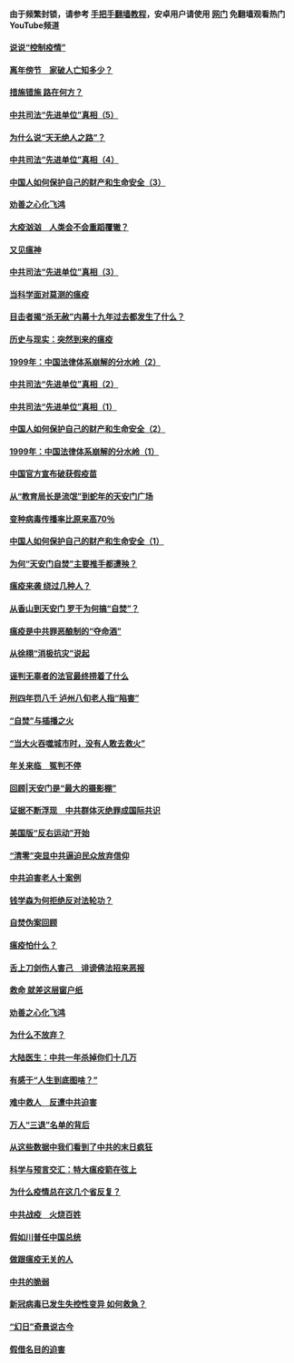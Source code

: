 #### 由于频繁封锁，请参考 [手把手翻墙教程](https://github.com/gfw-breaker/guides/wiki/)，安卓用户请使用 [网门](https://github.com/gfw-breaker/nogfw/blob/master/dl.md?t=02161800) 免翻墙观看热门YouTube频道 

#### [说说“控制疫情”](../pages/19/420831.md?t=02161800) 

#### [离年傍节　家破人亡知多少？](../pages/19/420563.md?t=02161800) 

#### [措施错施  路在何方？](../pages/19/420076.md?t=02161800) 

#### [中共司法“先进单位”真相（5）](../pages/19/419453.md?t=02161800) 

#### [为什么说“天无绝人之路”？](../pages/19/419618.md?t=02161800) 

#### [中共司法“先进单位”真相（4）](../pages/19/419452.md?t=02161800) 

#### [中国人如何保护自己的财产和生命安全（3）](../pages/19/419405.md?t=02161800) 

#### [劝善之心化飞鸿](../pages/19/418758.md?t=02161800) 

#### [大疫汹汹　人类会不会重蹈覆辙？](../pages/19/419691.md?t=02161800) 

#### [又见瘟神](../pages/19/419225.md?t=02161800) 

#### [中共司法“先进单位”真相（3）](../pages/19/419451.md?t=02161800) 

#### [当科学面对莫测的瘟疫](../pages/19/419625.md?t=02161800) 

#### [目击者揭“杀无赦”内幕十九年过去都发生了什么？](../pages/19/419617.md?t=02161800) 

#### [历史与现实：突然到来的瘟疫](../pages/19/419619.md?t=02161800) 

#### [1999年：中国法律体系崩解的分水岭（2）](../pages/19/419455.md?t=02161800) 

#### [中共司法“先进单位”真相（2）](../pages/19/419450.md?t=02161800) 

#### [中共司法“先进单位”真相（1）](../pages/19/419449.md?t=02161800) 

#### [中国人如何保护自己的财产和生命安全（2）](../pages/19/419404.md?t=02161800) 

#### [1999年：中国法律体系崩解的分水岭（1）](../pages/19/419454.md?t=02161800) 

#### [中国官方宣布破获假疫苗](../pages/19/419504.md?t=02161800) 

#### [从“教育局长是流氓”到蛇年的天安门广场](../pages/19/419470.md?t=02161800) 

#### [变种病毒传播率比原来高70％](../pages/19/419456.md?t=02161800) 

#### [中国人如何保护自己的财产和生命安全（1）](../pages/19/419403.md?t=02161800) 

#### [为何“天安门自焚”主要推手都遭殃？](../pages/19/419348.md?t=02161800) 

#### [瘟疫来袭 绕过几种人？](../pages/19/419349.md?t=02161800) 

#### [从香山到天安门 罗干为何搞“自焚”？](../pages/19/419270.md?t=02161800) 

#### [瘟疫是中共罪恶酿制的“夺命酒”](../pages/19/419223.md?t=02161800) 

#### [从徐栩“消极抗灾”说起](../pages/19/419224.md?t=02161800) 

#### [诬判无辜者的法官最终捞着了什么](../pages/19/419268.md?t=02161800) 

#### [刑四年罚八千 泸州八旬老人指“陷害”](../pages/19/419232.md?t=02161800) 

#### [“自焚”与插播之火](../pages/19/419226.md?t=02161800) 

#### [“当大火吞噬城市时，没有人敢去救火”](../pages/19/419077.md?t=02161800) 

#### [年关来临　冤判不停](../pages/19/419093.md?t=02161800) 

#### [回顾|天安门是“最大的摄影棚”](../pages/19/380866.md?t=02161800) 

#### [证据不断浮现　中共群体灭绝罪成国际共识](../pages/19/419031.md?t=02161800) 

#### [美国版“反右运动”开始](../pages/19/419030.md?t=02161800) 

#### [“清零”突显中共逼迫民众放弃信仰](../pages/19/418995.md?t=02161800) 

#### [中共迫害老人十案例](../pages/19/418831.md?t=02161800) 

#### [钱学森为何拒绝反对法轮功？](../pages/19/418905.md?t=02161800) 

#### [自焚伪案回顾](../pages/19/418799.md?t=02161800) 

#### [瘟疫怕什么？](../pages/19/418800.md?t=02161800) 

#### [舌上刀剑伤人害己　诽谤佛法招来恶报](../pages/19/418731.md?t=02161800) 

#### [救命 就差这层窗户纸](../pages/19/418706.md?t=02161800) 

#### [劝善之心化飞鸿](../pages/19/416766.md?t=02161800) 

#### [为什么不放弃？](../pages/19/418691.md?t=02161800) 

#### [大陆医生：中共一年杀掉你们十几万](../pages/19/418670.md?t=02161800) 

#### [有感于“人生到底图啥？”](../pages/19/418624.md?t=02161800) 

#### [难中救人　反遭中共迫害](../pages/19/418414.md?t=02161800) 

#### [万人“三退”名单的背后](../pages/19/418505.md?t=02161800) 

#### [从这些数据中我们看到了中共的末日疯狂](../pages/19/418420.md?t=02161800) 

#### [科学与预言交汇：特大瘟疫箭在弦上](../pages/19/418266.md?t=02161800) 

#### [为什么疫情总在这几个省反复？](../pages/19/418219.md?t=02161800) 

#### [中共战疫　火烧百姓](../pages/19/418220.md?t=02161800) 

#### [假如川普任中国总统](../pages/19/418174.md?t=02161800) 

#### [做跟瘟疫无关的人](../pages/19/418171.md?t=02161800) 

#### [中共的脆弱](../pages/19/418196.md?t=02161800) 

#### [新冠病毒已发生失控性变异 如何救急？](../pages/19/418032.md?t=02161800) 

#### [“幻日”奇景说古今](../pages/19/418033.md?t=02161800) 

#### [假借名目的迫害](../pages/19/418055.md?t=02161800) 

